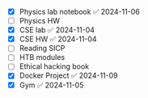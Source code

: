 
- [x] Physics lab notebook ✅ 2024-11-06
- [ ] Physics HW 
- [x] CSE lab ✅ 2024-11-04
- [x] CSE HW ✅ 2024-11-04
- [ ] Reading SICP 
- [ ] HTB modules 
- [ ] Ethical hacking book
- [x] Docker Project ✅ 2024-11-09
- [x] Gym ✅ 2024-11-05
